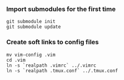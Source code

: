### Import submodules for the first time
```
git submodule init
git submodule update
```

### Create soft links to config files
```
mv vim-config .vim
cd .vim
ln -s `realpath .vimrc` ../.vimrc
ln -s `realpath .tmux.conf` ../.tmux.conf
```

